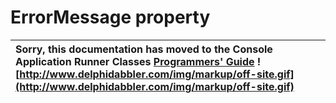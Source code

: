 <a href='Hidden comment: 
$Rev$
$Date$
'></a>

# ErrorMessage property #

| Sorry, this documentation has moved to the Console Application Runner Classes **[Programmers' Guide](http://wiki.delphidabbler.com/index.php/Docs/TPJCustomConsoleAppErrorMessage)** ![http://www.delphidabbler.com/img/markup/off-site.gif](http://www.delphidabbler.com/img/markup/off-site.gif) |
|:---------------------------------------------------------------------------------------------------------------------------------------------------------------------------------------------------------------------------------------------------------------------------------------------------|